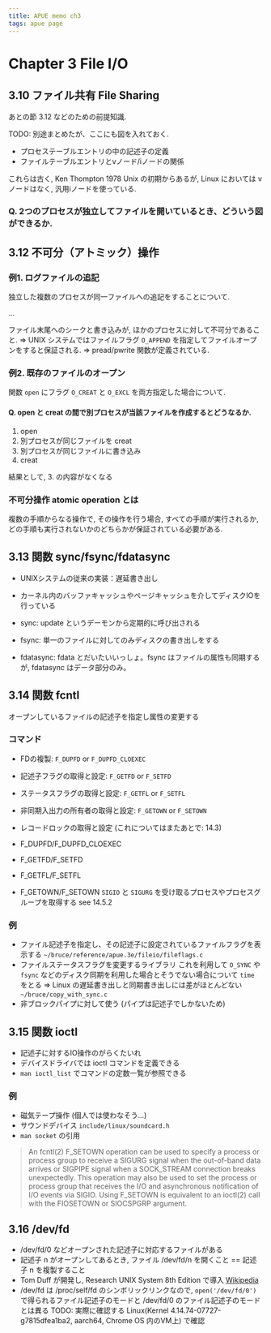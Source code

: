 ```yaml
---
title: APUE memo ch3
tags: apue page
---
```


# Chapter 3 File I/O

## 3.10 ファイル共有 File Sharing

あとの節 3.12 などのための前提知識.

TODO: 別途まとめたが、ここにも図を入れておく.

* プロセステーブルエントリの中の記述子の定義
* ファイルテーブルエントリとvノード/iノードの関係

これらは古く, Ken Thompton 1978 Unix の初期からあるが,
Linux においては vノードはなく, 汎用iノードを使っている.

### Q. 2つのプロセスが独立してファイルを開いているとき、どういう図ができるか.

## 3.12 不可分（アトミック）操作

### 例1. ログファイルの追記

独立した複数のプロセスが同一ファイルへの追記をすることについて.

...

ファイル末尾へのシークと書き込みが, ほかのプロセスに対して不可分であること.
=> UNIX システムではファイルフラグ `O_APPEND` を指定してファイルオープンをすると保証される.
=> pread/pwrite 関数が定義されている.

### 例2. 既存のファイルのオープン

関数 `open` にフラグ `O_CREAT` と `O_EXCL` を両方指定した場合について.

#### Q. open と creat の間で別プロセスが当該ファイルを作成するとどうなるか.

1. open
2. 別プロセスが同じファイルを creat
3. 別プロセスが同じファイルに書き込み
4. creat

結果として, 3. の内容がなくなる

### 不可分操作 atomic operation とは

複数の手順からなる操作で, その操作を行う場合, すべての手順が実行されるか,
どの手順も実行されないかのどちらかが保証されている必要がある.

## 3.13 関数 sync/fsync/fdatasync

* UNIXシステムの従来の実装：遅延書き出し
* カーネル内のバッファキャッシュやページキャッシュを介してディスクIOを行っている

* sync: update というデーモンから定期的に呼び出される
* fsync: 単一のファイルに対してのみディスクの書き出しをする
* fdatasync: fdata とだいたいいっしょ。fsync はファイルの属性も同期するが, fdatasync はデータ部分のみ。

## 3.14 関数 fcntl

オープンしているファイルの記述子を指定し属性の変更する

### コマンド

* FDの複製: `F_DUPFD` or `F_DUPFD_CLOEXEC`
* 記述子フラグの取得と設定: `F_GETFD` or `F_SETFD`
* ステータスフラグの取得と設定: `F_GETFL` or `F_SETFL`
* 非同期入出力の所有者の取得と設定: `F_GETOWN` or `F_SETOWN`
* レコードロックの取得と設定 (これについてはまたあとで: 14.3)

* F_DUPFD/F_DUPFD_CLOEXEC
* F_GETFD/F_SETFD
* F_GETFL/F_SETFL
* F_GETOWN/F_SETOWN
`SIGIO` と `SIGURG` を受け取るプロセスやプロセスグループを取得する see 14.5.2

### 例

* ファイル記述子を指定し、その記述子に設定されているファイルフラグを表示する
  `~/bruce/reference/apue.3e/fileio/fileflags.c`
* ファイルステータスフラグを変更するライブラリ
  これを利用して `O_SYNC` や `fsync` などのディスク同期を利用した場合とそうでない場合について `time` をとる
  => Linux の遅延書き出しと同期書き出しには差がほとんどない
  `~/bruce/copy_with_sync.c`
* 非ブロックパイプに対して使う (パイプは記述子でしかないため)

## 3.15 関数 ioctl

* 記述子に対するIO操作のがらくたいれ
* デバイスドライバでは ioctl コマンドを定義できる
* `man ioctl_list` でコマンドの定数一覧が参照できる

### 例

* 磁気テープ操作 (個人では使わなそう...)
* サウンドデバイス `include/linux/soundcard.h`
* `man socket` の引用

> An fcntl(2) F_SETOWN operation can be used to specify a process or process group to receive a SIGURG signal when the out-of-band data arrives
> or SIGPIPE signal when a SOCK_STREAM connection breaks unexpectedly. This operation may also be used to set the process or process group that receives the I/O and asynchronous notification
> of I/O events via SIGIO. Using F_SETOWN is equivalent to an ioctl(2) call with the FIOSETOWN or SIOCSPGRP argument.

## 3.16 /dev/fd

* /dev/fd/0 などオープンされた記述子に対応するファイルがある
* 記述子 n がオープンしてあるとき, ファイル /dev/fd/n を開くこと == 記述子 n を複製すること
* Tom Duff が開発し, Research UNIX System 8th Edition で導入 [Wikipedia](https://en.wikipedia.org/wiki/Research_Unix#Versions)
* /dev/fd は /proc/self/fd のシンボリックリンクなので, `open('/dev/fd/0')` で得られるファイル記述子のモードと
  /dev/fd/0 のファイル記述子のモードとは異る
 TODO: 実際に確認する
 Linux(Kernel 4.14.74-07727-g7815dfea1ba2, aarch64, Chrome OS 内のVM上) で確認
